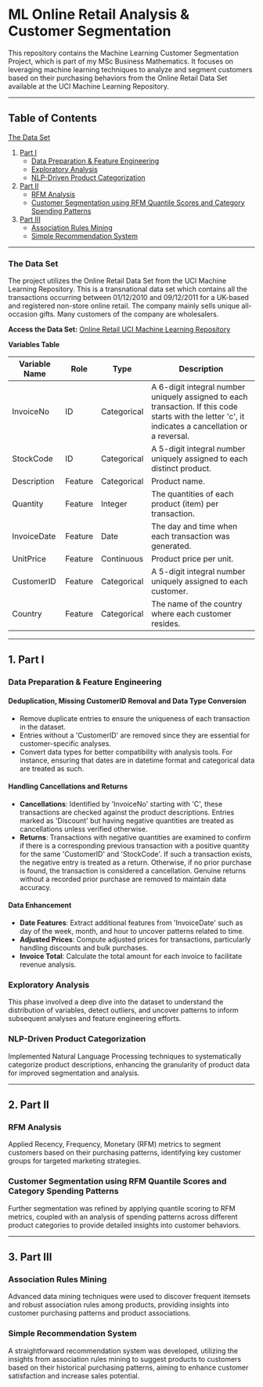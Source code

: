 # ML Online Retail Analysis & Customer Segmentation

This repository contains the Machine Learning Customer Segmentation Project, which is part of my MSc Business Mathematics. 
It focuses on leveraging machine learning techniques to analyze and segment customers based on their purchasing behaviors from the Online Retail Data Set available at the UCI Machine Learning Repository.

***

## Table of Contents
   [The Data Set](#the-data-set)
1. [Part I](#1-part-i)
   - [Data Preparation & Feature Engineering](#data-preparation--feature-engineering)
   - [Exploratory Analysis](#exploratory-analysis)
   - [NLP-Driven Product Categorization](#nlp-driven-product-categorization)
2. [Part II](#2-part-ii)
   - [RFM Analysis](#rfm-analysis)
   - [Customer Segmentation using RFM Quantile Scores and Category Spending Patterns](#customer-segmentation-using-rfm-quantile-scores-and-category-spending-patterns)
3. [Part III](#3-part-iii)
   - [Association Rules Mining](#association-rules-mining)
   - [Simple Recommendation System](#simple-recommendation-system)
  
***

### The Data Set

The project utilizes the Online Retail Data Set from the UCI Machine Learning Repository. This is a transnational data set which contains all the transactions occurring between 01/12/2010 and 09/12/2011 for a UK-based and registered non-store online retail. The company mainly sells unique all-occasion gifts. Many customers of the company are wholesalers.

**Access the Data Set:** [Online Retail UCI Machine Learning Repository](https://archive.ics.uci.edu/ml/datasets/Online+Retail)

**Variables Table**

| Variable Name | Role       | Type         | Description                                                        |
|---------------|------------|--------------|--------------------------------------------------------------------|
| InvoiceNo     | ID         | Categorical  | A 6-digit integral number uniquely assigned to each transaction. If this code starts with the letter 'c', it indicates a cancellation or a reversal. |
| StockCode     | ID         | Categorical  | A 5-digit integral number uniquely assigned to each distinct product. |
| Description   | Feature    | Categorical  | Product name.                                                      |
| Quantity      | Feature    | Integer      | The quantities of each product (item) per transaction.              |
| InvoiceDate   | Feature    | Date         | The day and time when each transaction was generated.               |
| UnitPrice     | Feature    | Continuous   | Product price per unit.                                            |
| CustomerID    | Feature    | Categorical  | A 5-digit integral number uniquely assigned to each customer.       |
| Country       | Feature    | Categorical  | The name of the country where each customer resides.                |

***

## 1. Part I

### Data Preparation & Feature Engineering

#### Deduplication, Missing CustomerID Removal and Data Type Conversion
- Remove duplicate entries to ensure the uniqueness of each transaction in the dataset.
- Entries without a 'CustomerID' are removed since they are essential for customer-specific analyses.
- Convert data types for better compatibility with analysis tools. For instance, ensuring that dates are in datetime format and categorical data are treated as such.

#### Handling Cancellations and Returns
- **Cancellations**: Identified by 'InvoiceNo' starting with 'C', these transactions are checked against the product descriptions. Entries marked as 'Discount' but having negative quantities are treated as cancellations unless verified otherwise.
- **Returns**: Transactions with negative quantities are examined to confirm if there is a corresponding previous transaction with a positive quantity for the same 'CustomerID' and 'StockCode'. If such a transaction exists, the negative entry is treated as a return. Otherwise, if no prior purchase is found, the transaction is considered a cancellation. Genuine returns without a recorded prior purchase are removed to maintain data accuracy.

#### Data Enhancement
- **Date Features**: Extract additional features from 'InvoiceDate' such as day of the week, month, and hour to uncover patterns related to time.
- **Adjusted Prices**: Compute adjusted prices for transactions, particularly handling discounts and bulk purchases.
- **Invoice Total**: Calculate the total amount for each invoice to facilitate revenue analysis.

### Exploratory Analysis
This phase involved a deep dive into the dataset to understand the distribution of variables, detect outliers, and uncover patterns to inform subsequent analyses and feature engineering efforts.

### NLP-Driven Product Categorization
Implemented Natural Language Processing techniques to systematically categorize product descriptions, enhancing the granularity of product data for improved segmentation and analysis.

***

## 2. Part II

### RFM Analysis
Applied Recency, Frequency, Monetary (RFM) metrics to segment customers based on their purchasing patterns, identifying key customer groups for targeted marketing strategies.

### Customer Segmentation using RFM Quantile Scores and Category Spending Patterns
Further segmentation was refined by applying quantile scoring to RFM metrics, coupled with an analysis of spending patterns across different product categories to provide detailed insights into customer behaviors.

***

## 3. Part III

### Association Rules Mining
Advanced data mining techniques were used to discover frequent itemsets and robust association rules among products, providing insights into customer purchasing patterns and product associations.

### Simple Recommendation System
A straightforward recommendation system was developed, utilizing the insights from association rules mining to suggest products to customers based on their historical purchasing patterns, aiming to enhance customer satisfaction and increase sales potential.
